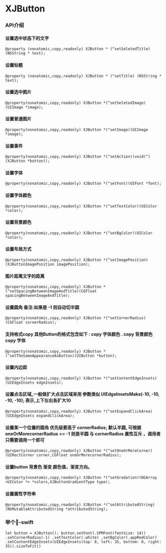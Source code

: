 # XJButton


### API介绍

#### 设置选中状态下的文字
`@property (nonatomic,copy,readonly) XJButton * (^setSeletedTitle) (NSString * text);
`

#### 设置标题
`@property (nonatomic,copy,readonly) XJButton * (^setTitle) (NSString * text);
`

#### 设置选中图片
`@property(nonatomic,copy,readonly) XJButton *(^setSeletedImage)(UIImage *image);
`

#### 设置普通图片
`@property(nonatomic,copy,readonly) XJButton *(^setImage)(UIImage *image);
`
#### 设置事件
`@property(nonatomic,copy,readonly) XJButton *(^setAction)(void(^)(XJButton *button));`

####  设置字体
`@property(nonatomic,copy,readonly) XJButton *(^setFont)(UIFont *font);`

#### 设置字体颜色
`@property(nonatomic,copy,readonly) XJButton *(^setTextColor)(UIColor *color);`

#### 设置背景颜色
`@property(nonatomic,copy,readonly) XJButton *(^setBgColor)(UIColor *color);`

#### 设置布局方式
`@property(nonatomic,copy,readonly) XJButton *(^setImagePosition)(XJButtonImagePosition imagePosition);`

#### 图片距离文字的距离
`@property(nonatomic,copy,readonly) XJButton *(^setSpacingBetweenImageAndTitle)(CGFloat spacingBetweenImageAndTitle);`

#### 设置圆角 备注:如果是 -1 则自动切半圆
`@property(nonatomic,copy,readonly) XJButton *(^setCornerRadius)(CGFloat cornerRadius);`

#### 支持格式copy 其他Button的格式包含如下 :  copy 字体颜色 . copy 背景颜色    copy 字体
`@property(nonatomic,copy,readonly) XJButton *(^setTheSameAppearanceAsButton)(UIButton *button);`

#### 设置内边距
`@property(nonatomic,copy,readonly) XJButton *(^setContentEdgeInsets)(UIEdgeInsets edgeInsets);`

#### 设置点击区域_一般做扩大点击区域来用 参数类似  UIEdgeInsetsMake(-10, -10, -10, -10); 表示,上下左右各扩大10
`@property(nonatomic,copy,readonly) XJButton *(^setExpandClickArea)(UIEdgeInsets expandClickArea);`

#### 设置某一个位置的圆角 优先级要高于 cornerRadius; 默认半圆, 可根据 oneOrMorecornerRadius  == -1 则是半圆 与 cornerRadius 属性互斥 ，调用者只需要调用一个即可
`@property(nonatomic,copy,readonly) XJButton *(^setOneOrMoreCorner)(UIRectCorner corner,CGFloat oneOrMorecornerRadius);`

#### 设置button 背景色 渐变 颜色值，渐变方向。
`@property(nonatomic,copy,readonly) XJButton *(^setGradation)(NSArray <UIColor *> *colors,XJButtonGradientType type);`

#### 设置属性字符串
`@property(nonatomic,copy,readonly) XJButton *(^setAttributedString)(NSMutableAttributedString *attributedString);`


### 举个🌰-swift

`
let button = XJButton();
button.setFont(.SPMFont(fontSize: 14))
                  .setCornerRadius(-1)
                  .setTextColor(.white)
                  .setBgColor(.appRedColor)
                  .setContentEdgeInsets(UIEdgeInsets(top: 8, left: 35, bottom: 8, right: 35)).sizeToFit()
`




